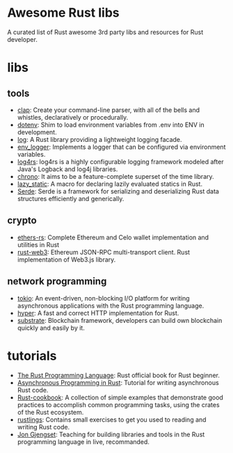 # Awesome Rust libs
A curated list of Rust awesome 3rd party libs and resources for Rust developer.

# libs
## tools
* [clap](https://github.com/clap-rs/clap): Create your command-line parser, with all of the bells and whistles, declaratively or procedurally.
* [dotenv](https://github.com/bkeepers/dotenv): Shim to load environment variables from .env into ENV in development.
* [log](https://github.com/rust-lang/log): A Rust library providing a lightweight logging facade.
* [env_logger](https://github.com/env-logger-rs/env_logger): Implements a logger that can be configured via environment variables.
* [log4rs](https://github.com/estk/log4rs): log4rs is a highly configurable logging framework modeled after Java's Logback and log4j libraries.
* [chrono](https://github.com/chronotope/chrono): It aims to be a feature-complete superset of the time library.
* [lazy_static](https://github.com/rust-lang-nursery/lazy-static.rs): A macro for declaring lazily evaluated statics in Rust.
* [Serde](https://github.com/serde-rs/json): Serde is a framework for serializing and deserializing Rust data structures efficiently and generically.


## crypto
* [ethers-rs](https://github.com/gakonst/ethers-rs): Complete Ethereum and Celo wallet implementation and utilities in Rust
* [rust-web3](https://github.com/tomusdrw/rust-web3): Ethereum JSON-RPC multi-transport client. Rust implementation of Web3.js library.

## network programming
* [tokio](https://github.com/tokio-rs/tokio): An event-driven, non-blocking I/O platform for writing asynchronous applications with the Rust programming language. 
* [hyper](https://github.com/hyperium/hyper): A fast and correct HTTP implementation for Rust.
* [substrate](https://github.com/paritytech/substrate): Blockchain framework, developers can build own blockchain quickly and easily by it.

# tutorials
* [The Rust Programming Language](https://doc.rust-lang.org/book/title-page.html): Rust official book for Rust beginner.
* [Asynchronous Programming in Rust](https://rust-lang.github.io/async-book/01_getting_started/01_chapter.html): Tutorial for writing asynchronous Rust code.
* [Rust-cookbook](https://rust-lang-nursery.github.io/rust-cookbook/compression/tar.html): A collection of simple examples that demonstrate good practices to accomplish common programming tasks, using the crates of the Rust ecosystem.
* [rustlings](https://github.com/rust-lang/rustlings): Contains small exercises to get you used to reading and writing Rust code.
* [Jon Gjengset](https://www.youtube.com/c/JonGjengset): Teaching for building libraries and tools in the Rust programming language in live, recommanded.
